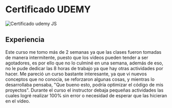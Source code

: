 # Certificado UDEMY

![Certificado udemy JS](https://user-images.githubusercontent.com/90514403/144506669-a832fed2-1ba3-4537-a5d7-68f9803ac010.jpg)


## Experiencia
Este curso me tomo más de 2 semanas ya que las clases fueron tomadas de manera intermitente, puesto que los vídeos pueden tender a ser agotadores, es por ello que no lo culminé en una semana, además de eso,  no le pude dedicar las 8 horas de trabajo ya que hay otras actividades por hacer. 
Me pareció un curso bastante interesante, ya que vi nuevos conceptos que no conocia, se reforzaron algunas cosas, y mientras lo desarrollaba pensaba, "Que bueno esto, podría optimizar el código de mis proyectos". Durante el curso el instructor debaja pequeñas actividades las cuales logré realizar 100% sin error o necesidad de esperar que las hicieran en el vídeo. 
